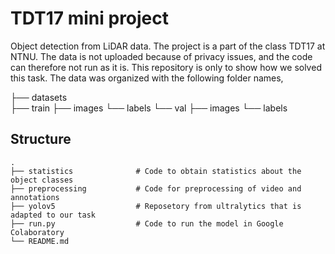 # TDT17 mini project
Object detection from LiDAR data. The project is a part of the class TDT17 at NTNU. The data is not uploaded because of privacy issues, and the code can therefore not run as it is. This repository is only to show how we solved this task. The data was organized with the following folder names,

├── datasets           
    ├── train
        ├── images
        └── labels
    └── val
        ├── images
        └── labels


## Structure

    .
    ├── statistics              # Code to obtain statistics about the object classes
    ├── preprocessing           # Code for preprocessing of video and annotations
    ├── yolov5                  # Reposetory from ultralytics that is adapted to our task
    ├── run.py                  # Code to run the model in Google Colaboratory
    └── README.md
